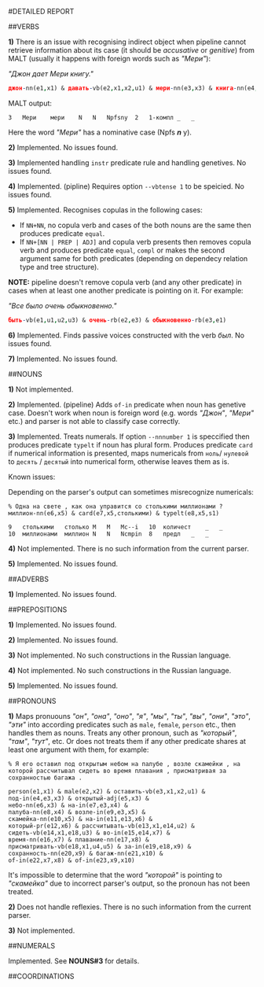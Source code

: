 #DETAILED REPORT

##VERBS
	
**1)** There is an issue with recognising indirect object when pipeline cannot retrieve information about its case (it should be *accusative* or *genitive*) from MALT (usually it happens with foreign words such as *"Мери"*):

*"Джон дает Мери книгу."*

```prolog
джон-nn(e1,x1) & давать-vb(e2,x1,x2,u1) & мери-nn(e3,x3) & книга-nn(e4,x2)				
```

MALT output:


```
3	Мери	мери	N	N	Npfsny	2	1-компл	_	_
```

Here the word *"Мери"* has a nominative case (Npfs ***n*** y).
	
**2)** Implemented. No issues found.

**3)** Implemented handling `instr` predicate rule and handling genetives. No issues found.

**4)** Implemented. (pipline) Requires option `--vbtense 1` to be speicied. No issues found.

**5)** Implemented. Recognises copulas in the following cases:
  
  * If `NN+NN`, no copula verb and cases of the both nouns are the same then produces predicate `equal`.
  * If `NN+[NN | PREP | ADJ]` and copula verb presents then removes copula verb and produces predicate `equal`, `compl` or makes the second argument same for both predicates (depending on dependecy relation type and tree structure).
 
  **NOTE:** pipeline doesn't remove copula verb (and any other predicate) in cases when at least one another predicate is pointing on it. For example:
  
  *"Все было очень обыкновенно."*
  
  ```prolog
быть-vb(e1,u1,u2,u3) & очень-rb(e2,e3) & обыкновенно-rb(e3,e1)
  ```

**6)** Implemented. Finds passive voices constructed with the verb *был*. No issues found.
  
**7)** Implemented. No issues found.

##NOUNS
	
**1)** Not implemented.

**2)** Implemented. (pipeline) Adds `of-in` predicate when noun has genetive case. Doesn't work when noun is foreign word (e.g. words *"Джон"*, *"Мери"* etc.) and parser is not able to classify case correctly.

**3)** Implemented. Treats numerals. If option `--nnnumber 1` is speccified then produces predicate `typelt` if noun has plural form. Produces predicate `card` if numerical information is presented, maps numericals from `ноль`/ `нулевой` to `десять` / `десятый` into numerical form, otherwise leaves them as is.

Known issues:

Depending on the parser's output can sometimes misrecognize numericals:

```
% Одна на свете , как она управится со столькими миллионами ?
миллион-nn(e6,x5) & card(e7,x5,столькими) & typelt(e8,x5,s1)
```

```
9	столькими	столько	M	M	Mc--i	10	количест	_	_
10	миллионами	миллион	N	N	Ncmpin	8	предл	_	_
```
  
**4)** Not implemented. There is no such information from the current parser.

**5)** Implemented. No issues found.

##ADVERBS
	
**1)** Implemented. No issues found.

##PREPOSITIONS

**1)** Implemented. No issues found.

**2)** Implemented. No issues found.

**3)** Not implemented. No such constructions in the Russian language.

**4)** Not implemented. No such constructions in the Russian language.

**5)** Implemented. No issues found.

##PRONOUNS

**1)** Maps pronuouns *"он"*, *"она"*, *"оно"*, *"я"*, *"мы"*, *"ты"*, *"вы"*, *"они"*, *"это"*, *"эти"* into according predicates such as `male`, `female`, `person` etc., then handles them as nouns. Treats any other pronoun, such as *"который"*, *"там"*, *"тут"*, etc. Or does not treats them if any other predicate shares at least one argument with them, for example:

```
% Я его оставил под открытым небом на палубе , возле скамейки , на которой рассчитывал сидеть во время плавания , присматривая за сохранностью багажа .

person(e1,x1) & male(e2,x2) & оставить-vb(e3,x1,x2,u1) &
под-in(e4,e3,x3) & открытый-adj(e5,x3) &
небо-nn(e6,x3) & на-in(e7,e3,x4) &
палуба-nn(e8,x4) & возле-in(e9,e3,x5) &
скамейка-nn(e10,x5) & на-in(e11,e13,x6) &
который-pr(e12,x6) & рассчитывать-vb(e13,x1,e14,u2) &
сидеть-vb(e14,x1,e18,u3) & во-in(e15,e14,x7) &
время-nn(e16,x7) & плавание-nn(e17,x8) &
присматривать-vb(e18,x1,u4,u5) & за-in(e19,e18,x9) &
сохранность-nn(e20,x9) & багаж-nn(e21,x10) &
of-in(e22,x7,x8) & of-in(e23,x9,x10)
```

It's impossible to determine that the word *"которой"* is pointing to *"скамейка"* due to incorrect parser's output, so the pronoun has not been treated.


**2)** Does not handle reflexies. There is no such information from the current parser.

**3)** Not implemented.

##NUMERALS

Implemented. See **NOUNS#3** for details.

##COORDINATIONS
